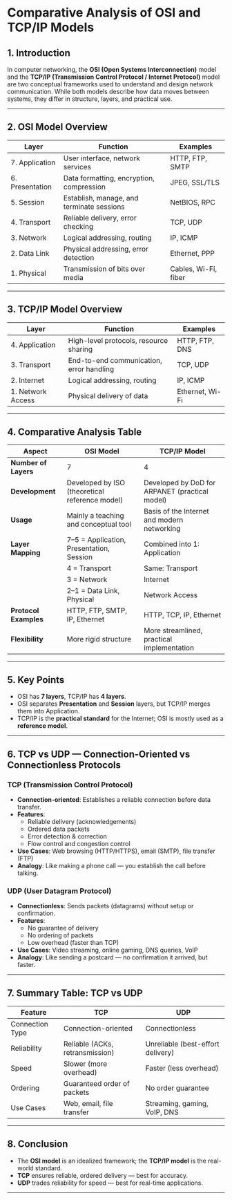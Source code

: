 # Comparative Analysis of OSI and TCP/IP Models

## 1. Introduction

In computer networking, the **OSI (Open Systems Interconnection)** model and the **TCP/IP (Transmission Control Protocol / Internet Protocol)** model are two conceptual frameworks used to understand and design network communication. While both models describe how data moves between systems, they differ in structure, layers, and practical use.

---

## 2. OSI Model Overview

| **Layer** | **Function** | **Examples** |
|-----------|--------------|--------------|
| 7. Application   | User interface, network services | HTTP, FTP, SMTP |
| 6. Presentation  | Data formatting, encryption, compression | JPEG, SSL/TLS |
| 5. Session       | Establish, manage, and terminate sessions | NetBIOS, RPC |
| 4. Transport     | Reliable delivery, error checking | TCP, UDP |
| 3. Network       | Logical addressing, routing | IP, ICMP |
| 2. Data Link     | Physical addressing, error detection | Ethernet, PPP |
| 1. Physical      | Transmission of bits over media | Cables, Wi-Fi, fiber |

---

## 3. TCP/IP Model Overview

| **Layer** | **Function** | **Examples** |
|-----------|--------------|--------------|
| 4. Application   | High-level protocols, resource sharing | HTTP, FTP, DNS |
| 3. Transport     | End-to-end communication, error handling | TCP, UDP |
| 2. Internet      | Logical addressing, routing | IP, ICMP |
| 1. Network Access| Physical delivery of data | Ethernet, Wi-Fi |

---

## 4. Comparative Analysis Table

| **Aspect**          | **OSI Model**                                           | **TCP/IP Model**                                  |
|---------------------|---------------------------------------------------------|---------------------------------------------------|
| **Number of Layers**| 7                                                       | 4                                                 |
| **Development**     | Developed by ISO (theoretical reference model)          | Developed by DoD for ARPANET (practical model)    |
| **Usage**           | Mainly a teaching and conceptual tool                   | Basis of the Internet and modern networking       |
| **Layer Mapping**   | 7–5 = Application, Presentation, Session                | Combined into 1: Application                      |
|                     | 4 = Transport                                           | Same: Transport                                   |
|                     | 3 = Network                                             | Internet                                          |
|                     | 2–1 = Data Link, Physical                               | Network Access                                    |
| **Protocol Examples**| HTTP, FTP, SMTP, IP, Ethernet                          | HTTP, TCP, IP, Ethernet                           |
| **Flexibility**     | More rigid structure                                    | More streamlined, practical implementation        |

---

## 5. Key Points

- OSI has **7 layers**, TCP/IP has **4 layers**.
- OSI separates **Presentation** and **Session** layers, but TCP/IP merges them into Application.
- TCP/IP is the **practical standard** for the Internet; OSI is mostly used as a **reference model**.

---

## 6. TCP vs UDP — Connection-Oriented vs Connectionless Protocols

### TCP (Transmission Control Protocol)
- **Connection-oriented**: Establishes a reliable connection before data transfer.
- **Features**:
  - Reliable delivery (acknowledgements)
  - Ordered data packets
  - Error detection & correction
  - Flow control and congestion control
- **Use Cases**: Web browsing (HTTP/HTTPS), email (SMTP), file transfer (FTP)
- **Analogy**: Like making a phone call — you establish the call before talking.

### UDP (User Datagram Protocol)
- **Connectionless**: Sends packets (datagrams) without setup or confirmation.
- **Features**:
  - No guarantee of delivery
  - No ordering of packets
  - Low overhead (faster than TCP)
- **Use Cases**: Video streaming, online gaming, DNS queries, VoIP
- **Analogy**: Like sending a postcard — no confirmation it arrived, but faster.

---

## 7. Summary Table: TCP vs UDP

| **Feature**     | **TCP**                               | **UDP**                          |
|-----------------|---------------------------------------|-----------------------------------|
| Connection Type | Connection-oriented                   | Connectionless                    |
| Reliability     | Reliable (ACKs, retransmission)       | Unreliable (best-effort delivery) |
| Speed           | Slower (more overhead)                | Faster (less overhead)            |
| Ordering        | Guaranteed order of packets           | No order guarantee                |
| Use Cases       | Web, email, file transfer              | Streaming, gaming, VoIP, DNS      |

---

## 8. Conclusion

- The **OSI model** is an idealized framework; the **TCP/IP model** is the real-world standard.
- **TCP** ensures reliable, ordered delivery — best for accuracy.
- **UDP** trades reliability for speed — best for real-time applications.

---
